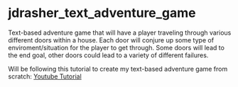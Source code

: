 # jdrasher_text_adventure_game
Text-based adventure game that will have a player traveling through various different doors within a house. Each door will conjure up some type of enviroment/situation for the player to get through. Some doors will lead to the end goal, other doors could lead to a variety of different failures.

Will be following this tutorial to create my text-based adventure game from scratch:
[Youtube Tutorial](https://www.youtube.com/watch?v=MFW8DJ6qsak)
